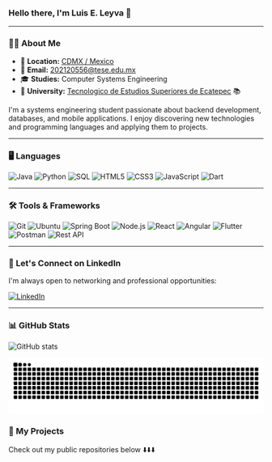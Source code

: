 ### **Hello there, I'm Luis E. Leyva 👋**

---

### 🧑‍💻 **About Me**

- 📍 **Location:** <a href="https://maps.app.goo.gl/PgyiT4ErwR9W6oLQ8" target="_blank">CDMX / Mexico</a>  
- 📧 **Email:** [202120556@tese.edu.mx](mailto:202120556@tese.edu.mx)
- 🎓 **Studies:** Computer Systems Engineering
- 🏫 **University:** [Tecnologico de Estudios Superiores de Ecatepec](https://tese.edomex.gob.mx/) 📚

I'm a systems engineering student passionate about backend development, databases, and mobile applications. I enjoy discovering new technologies and programming languages ​​and applying them to projects.

---

### 🖥️ Languages

![Java](https://img.shields.io/badge/Java-ED8B00?style=for-the-badge&logo=openjdk&logoColor=white)
![Python](https://img.shields.io/badge/Python-3776AB?style=for-the-badge&logo=python&logoColor=white)
![SQL](https://img.shields.io/badge/SQL-316192?style=for-the-badge&logo=postgresql&logoColor=white)
![HTML5](https://img.shields.io/badge/HTML5-E34F26?style=for-the-badge&logo=html5&logoColor=white)
![CSS3](https://img.shields.io/badge/CSS3-1572B6?style=for-the-badge&logo=css3&logoColor=white)
![JavaScript](https://img.shields.io/badge/JavaScript-F7DF1E?style=for-the-badge&logo=javascript&logoColor=black)
![Dart](https://img.shields.io/badge/Dart-0175C2?style=for-the-badge&logo=dart&logoColor=white)

---

### 🛠️ Tools & Frameworks

![Git](https://img.shields.io/badge/Git-F05032?style=for-the-badge&logo=git&logoColor=white)
![Ubuntu](https://img.shields.io/badge/Ubuntu-E95420?style=for-the-badge&logo=ubuntu&logoColor=white)
![Spring Boot](https://img.shields.io/badge/Spring_Framework-6DB33F?style=for-the-badge&logo=spring-boot&logoColor=white)
![Node.js](https://img.shields.io/badge/Node.js-339933?style=for-the-badge&logo=nodedotjs&logoColor=white)
![React](https://img.shields.io/badge/React-61DAFB?style=for-the-badge&logo=react&logoColor=black)
![Angular](https://img.shields.io/badge/Angular-DD0031?style=for-the-badge&logo=angular&logoColor=white)
![Flutter](https://img.shields.io/badge/Flutter-02569B?style=for-the-badge&logo=flutter&logoColor=white)
![Postman](https://img.shields.io/badge/Postman-FF6C37?style=for-the-badge&logo=postman&logoColor=white)
![Rest API](https://img.shields.io/badge/REST_API-6F7981?style=for-the-badge)

---

### 📇 Let's Connect on LinkedIn

I'm always open to networking and professional opportunities:

[![LinkedIn](https://img.shields.io/badge/LinkedIn-0077B5?style=for-the-badge&logo=linkedin&logoColor=white)](https://www.linkedin.com/in/luis-enrique-leyva-flores-8a9045374/)

---

### 📊 GitHub Stats

![GitHub stats](https://readme-stats-git-dependabot-npmandyarne-eddee2-jsncars-projects.vercel.app/api?username=luisleyva8&show_icons=true&hide_rank=true&theme=radical)

<div>

  ![Snake animation](https://github.com/LuisLeyva8/LuisLeyva8/blob/output/github-contribution-grid-snake.svg)

</div>

### 📂 My Projects

Check out my public repositories below ⬇️⬇️⬇️
